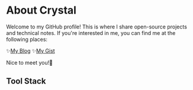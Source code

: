 # About Crystal
Welcome to my GitHub profile! This is where I share open-source projects and technical notes. If you're interested in me, you can find me at the following places:

✨[My Blog](https://chi200706.netlify.app/) ✨[My Gist](https://gist.github.com/x200706)

Nice to meet you!🩵

## Tool Stack

<img src="https://img.shields.io/badge/Laravel-070F2B?style=for-the-badge&amp;logo=laravel&amp;logoColor=white" alt=""> <img src="https://img.shields.io/badge/Udemy-070F2B?style=for-the-badge&amp;logo=Udemy&amp;logoColor=white" alt=""> 
<img src="https://img.shields.io/badge/Ubuntu-070F2B?style=for-the-badge&amp;logo=ubuntu&amp;logoColor=white" alt=""> 
<img src="https://img.shields.io/badge/Postman-1B1A55?style=for-the-badge&amp;logo=Postman&amp;logoColor=white" alt=""> 
<img src="https://img.shields.io/badge/Python-1B1A55?style=for-the-badge&amp;logo=python&amp;logoColor=blue" alt=""> 
<img src="https://img.shields.io/badge/Nginx-1B1A55?style=for-the-badge&amp;logo=nginx&amp;logoColor=white" alt=""> 
<img src="https://img.shields.io/badge/Spring-535C91?style=for-the-badge&amp;logo=spring&amp;logoColor=white" alt=""> 
<img src="https://img.shields.io/badge/NeoVim-535C91?style=for-the-badge&amp;logo=neovim&amp;logoColor=white" alt=""> 
<img src="https://img.shields.io/badge/Visual_Studio_Code-535C91?style=for-the-badge&amp;logo=visual%20studio%20code&amp;logoColor=white" alt=""> 
<img src="https://img.shields.io/badge/PostgreSQL-535C91?style=for-the-badge&amp;logo=postgresql&amp;logoColor=white" alt=""> 
<img src="https://img.shields.io/badge/Django-9290C3?style=for-the-badge&amp;logo=django&amp;logoColor=green" alt=""> 
<img src="https://img.shields.io/badge/prettier-9290C3?style=for-the-badge&amp;logo=prettier&amp;logoColor=F7BA3E" alt=""> 
<img src="https://img.shields.io/badge/Supabase-9290C3?style=for-the-badge&amp;logo=supabase&amp;logoColor=white" alt=""> 
<img src="https://img.shields.io/badge/Markdown-9290C3?style=for-the-badge&amp;logo=markdown&amp;logoColor=white" alt=""> 
<img src="https://img.shields.io/badge/IntelliJ_IDEA-9290C3.svg?style=for-the-badge&amp;logo=intellij-idea&amp;logoColor=white" alt=""> 
<img src="https://img.shields.io/badge/GitHub-9290C3?style=for-the-badge&amp;logo=github&amp;logoColor=white" alt=""> 
<img src="https://img.shields.io/badge/replit-9290C3?style=for-the-badge&amp;logo=replit&amp;logoColor=white" alt=""> 
<img src="https://img.shields.io/badge/sublime_text-9290C3.svg?&amp;style=for-the-badge&amp;logo=sublime-text&amp;logoColor=important" alt="">

